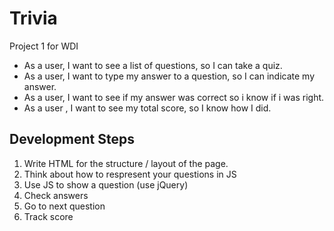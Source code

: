 # Trivia
Project 1 for WDI

* As a user, I want to see a list of questions, so I can take a quiz.
* As a user, I want to type my answer to a question, so I can indicate my answer.
* As a user, I want to see if my answer was correct so i know if i was right.
* As a user , I want to see my total score, so I know how I did.


## Development Steps

1. Write HTML for the structure / layout of the page.
2. Think about how to respresent your questions in JS
3. Use JS to show a question (use jQuery)
4. Check answers
5. Go to next question
6. Track score
